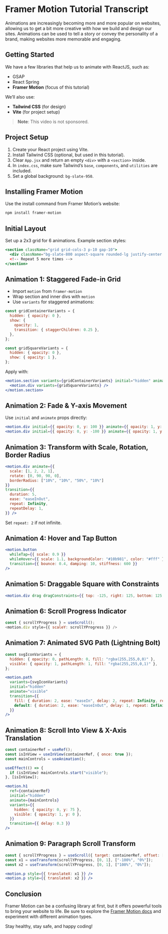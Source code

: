 # Framer Motion Tutorial Transcript

Animations are increasingly becoming more and more popular on websites, allowing us to get a bit more creative with how we build and design our sites. Animations can be used to tell a story or convey the personality of a brand, making websites more memorable and engaging.

## Getting Started

We have a few libraries that help us to animate with ReactJS, such as:
- GSAP
- React Spring
- **Framer Motion** (focus of this tutorial)

We’ll also use:
- **Tailwind CSS** (for design)
- **Vite** (for project setup)

> **Note**: This video is not sponsored.

## Project Setup

1. Create your React project using Vite.
2. Install Tailwind CSS (optional, but used in this tutorial).
3. Clear `App.jsx` and return an empty `<div>` with a `<section>` inside.
4. In `index.css`, make sure Tailwind’s `base`, `components`, and `utilities` are included.
5. Set a global background: `bg-slate-950`.

## Installing Framer Motion

Use the install command from Framer Motion’s website:
```bash
npm install framer-motion
```

## Initial Layout

Set up a 2x3 grid for 6 animations. Example section styles:
```jsx
<section className="grid grid-cols-3 p-10 gap-10">
  <div className="bg-slate-800 aspect-square rounded-lg justify-center flex items-center gap-10"></div>
  <!-- Repeat 5 more times -->
</section>
```

## Animation 1: Staggered Fade-in Grid

- Import `motion` from `framer-motion`
- Wrap section and inner divs with `motion`
- Use `variants` for staggered animations:
```js
const gridContainerVariants = {
  hidden: { opacity: 0 },
  show: {
    opacity: 1,
    transition: { staggerChildren: 0.25 },
  },
};

const gridSquareVariants = {
  hidden: { opacity: 0 },
  show: { opacity: 1 },
};
```

Apply with:
```jsx
<motion.section variants={gridContainerVariants} initial="hidden" animate="show">
  <motion.div variants={gridSquareVariants} />
</motion.section>
```

## Animation 2: Fade & Y-axis Movement

Use `initial` and `animate` props directly:
```jsx
<motion.div initial={{ opacity: 0, y: 100 }} animate={{ opacity: 1, y: 0 }} transition={{ duration: 1, ease: "easeOut", delay: 0.2 }} />
<motion.div initial={{ opacity: 0, y: -100 }} animate={{ opacity: 1, y: 0 }} transition={{ delay: 0.4 }} />
```

## Animation 3: Transform with Scale, Rotation, Border Radius

```jsx
<motion.div animate={{
  scale: [1, 2, 2, 1],
  rotate: [0, 90, 90, 0],
  borderRadius: ["10%", "10%", "50%", "10%"]
}}
transition={{
  duration: 5,
  ease: "easeInOut",
  repeat: Infinity,
  repeatDelay: 1,
}} />
```

Set `repeat: 2` if not infinite.

## Animation 4: Hover and Tap Button

```jsx
<motion.button
  whileTap={{ scale: 0.9 }}
  whileHover={{ scale: 1.1, backgroundColor: "#10b981", color: "#fff" }}
  transition={{ bounce: 0.4, damping: 10, stiffness: 600 }}
/>
```

## Animation 5: Draggable Square with Constraints

```jsx
<motion.div drag dragConstraints={{ top: -125, right: 125, bottom: 125, left: -125 }} dragTransition={{ bounceStiffness: 300, bounceDamping: 10 }} />
```

## Animation 6: Scroll Progress Indicator

```js
const { scrollYProgress } = useScroll();
<motion.div style={{ scaleY: scrollYProgress }} />
```

## Animation 7: Animated SVG Path (Lightning Bolt)

```js
const svgIconVariants = {
  hidden: { opacity: 0, pathLength: 0, fill: "rgba(255,255,0,0)" },
  visible: { opacity: 1, pathLength: 1, fill: "rgba(255,255,0,1)" },
};
```

```jsx
<motion.path
  variants={svgIconVariants}
  initial="hidden"
  animate="visible"
  transition={{
    fill: { duration: 2, ease: "easeIn", delay: 2, repeat: Infinity, repeatType: "reverse", repeatDelay: 1 },
    default: { duration: 2, ease: "easeInOut", delay: 1, repeat: Infinity, repeatType: "reverse", repeatDelay: 1 },
  }}
/>
```

## Animation 8: Scroll Into View & X-Axis Translation

```js
const containerRef = useRef();
const isInView = useInView(containerRef, { once: true });
const mainControls = useAnimation();

useEffect(() => {
  if (isInView) mainControls.start("visible");
}, [isInView]);
```

```jsx
<motion.h1
  ref={containerRef}
  initial="hidden"
  animate={mainControls}
  variants={{
    hidden: { opacity: 0, y: 75 },
    visible: { opacity: 1, y: 0 },
  }}
  transition={{ delay: 0.3 }}
/>
```

## Animation 9: Paragraph Scroll Transform

```js
const { scrollYProgress } = useScroll({ target: containerRef, offset: ["start end", "end end"] });
const x1 = useTransform(scrollYProgress, [0, 1], ["-100%", "0%"]);
const x2 = useTransform(scrollYProgress, [0, 1], ["100%", "0%"]);
```

```jsx
<motion.p style={{ translateX: x1 }} />
<motion.p style={{ translateX: x2 }} />
```

## Conclusion

Framer Motion can be a confusing library at first, but it offers powerful tools to bring your website to life. Be sure to explore the [Framer Motion docs](https://www.framer.com/motion/) and experiment with different animation types.

Stay healthy, stay safe, and happy coding!